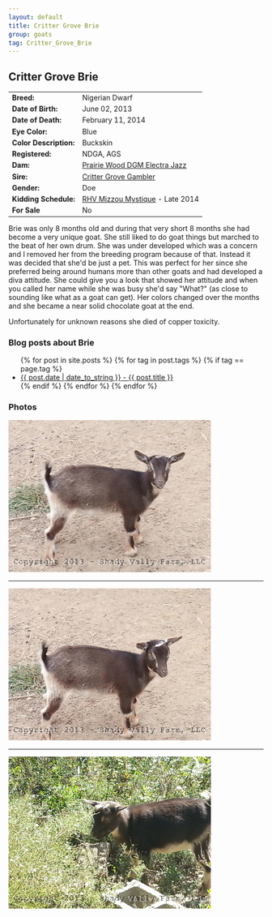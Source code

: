 ```yaml
---
layout: default
title: Critter Grove Brie
group: goats
tag: Critter_Grove_Brie
---
```


## Critter Grove Brie
| | |
|:---|:---
|**Breed:**|Nigerian Dwarf
|**Date of Birth:**|June 02, 2013
|**Date of Death:**|February 11, 2014
|**Eye Color:**|Blue
|**Color Description:**|Buckskin
|**Registered:**|NDGA, AGS
|**Dam:**|[Prairie Wood DGM Electra Jazz](http://www.crittergroveranch.com/does.html)
|**Sire:**|[Critter Grove Gambler](http://www.crittergroveranch.com/bucks.html)
|**Gender:**|Doe
|**Kidding Schedule:**|[RHV Mizzou Mystique](/goats/RHV_Mizzou_Mystique) - Late 2014
|**For Sale**|No

Brie was only 8 months old and during that very short 8 months she had become a very unique goat. She still liked to do goat things but marched to the beat of her own drum. She was under developed which was a concern and I removed her from the breeding program because of that. Instead it was decided that she'd be just a pet. This was perfect for her since she preferred being around humans more than other goats and had developed a diva attitude. She could give you a look that showed her attitude and when you called her name while she was busy she'd say "What?" (as close to sounding like what as a goat can get). Her colors changed over the months and she became a near solid chocolate goat at the end. 

Unfortunately for unknown reasons she died of copper toxicity.

### Blog posts about Brie

<ul>
  {% for post in site.posts %}
    {% for tag in post.tags %}
      {% if tag == page.tag %}
        <li><a href="{{ post.url }}">{{ post.date | date_to_string }} - {{ post.title }}</a></li>
      {% endif %}
    {% endfor %}
  {% endfor %}
</ul>

### Photos

<img src="/images/goats/Critter_Grove_Brie/1.jpg" alt="Image of Critter Grove Brie" class="pic"/>
<hr>

<img src="/images/goats/Critter_Grove_Brie/2.jpg" alt="Image of Critter Grove Brie" class="pic"/>
<hr>

<img src="/images/goats/Critter_Grove_Brie/3.jpg" alt="Image of Critter Grove Brie" class="pic"/>


